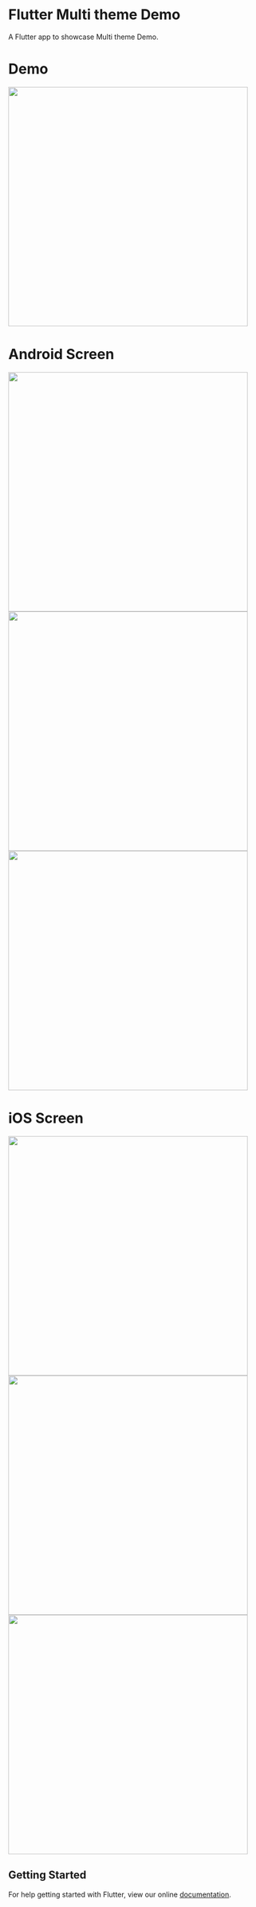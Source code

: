 # Flutter Multi theme Demo

A Flutter app to showcase Multi theme Demo.

# Demo
<img height="480px" src="https://github.com/flutter-devs/Flutter_Bakery_App_Demo/blob/cookies_app/screens/demo.gif">



# Android Screen
<img height="480px" src="https://github.com/flutter-devs/Flutter_Bakery_App_Demo/blob/cookies_app/screens/android1.png"> <img height="480px" src="https://github.com/flutter-devs/Flutter_Bakery_App_Demo/blob/cookies_app/screens/android2.png"> <img height="480px" src="https://github.com/flutter-devs/Flutter_Bakery_App_Demo/blob/cookies_app/screens/android3.png">  


# iOS Screen
<img height="480px" src="https://github.com/flutter-devs/Flutter_Bakery_App_Demo/blob/cookies_app/screens/iphone4.png"> <img height="480px" src="https://github.com/flutter-devs/Flutter_Bakery_App_Demo/blob/cookies_app/screens/iphone5.png">  <img height="480px" src="https://github.com/flutter-devs/Flutter_Bakery_App_Demo/blob/cookies_app/screens/iphone6.png">



## Getting Started

For help getting started with Flutter, view our online
[documentation](https://flutter.io/).